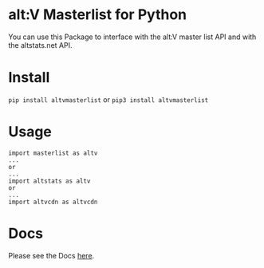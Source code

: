 # alt:V Masterlist for Python

You can use this Package to interface with the alt:V master list API and with the altstats.net API.

# Install 

```pip install altvmasterlist``` or ```pip3 install altvmasterlist```

# Usage

```
import masterlist as altv
...
or
...
import altstats as altv
or
...
import altvcdn as altvcdn
```

# Docs

Please see the Docs [here](https://nickwasused.github.io/altv-python-masterlist/).
